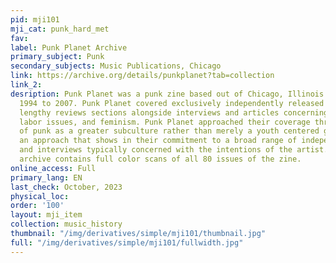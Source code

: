 ```yaml
---
pid: mji101
mji_cat: punk_hard_met
fav: 
label: Punk Planet Archive
primary_subject: Punk
secondary_subjects: Music Publications, Chicago
link: https://archive.org/details/punkplanet?tab=collection
link_2: 
desription: Punk Planet was a punk zine based out of Chicago, Illinois running from
  1994 to 2007. Punk Planet covered exclusively independently released albums in characteristically
  lengthy reviews sections alongside interviews and articles concerning media criticism,
  labor issues, and feminism. Punk Planet approached their coverage through the lens
  of punk as a greater subculture rather than merely a youth centered genre of music,
  an approach that shows in their commitment to a broad range of independent arts
  and interviews typically concerned with the intentions of the artist. The Punk Planet
  archive contains full color scans of all 80 issues of the zine.
online_access: Full
primary_lang: EN
last_check: October, 2023
physical_loc: 
order: '100'
layout: mji_item
collection: music_history
thumbnail: "/img/derivatives/simple/mji101/thumbnail.jpg"
full: "/img/derivatives/simple/mji101/fullwidth.jpg"
---
```

